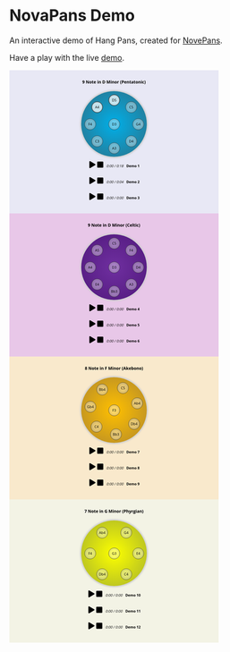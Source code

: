 # NovaPans Demo
An interactive demo of Hang Pans, created for [NovePans](https://www.novapans.com/).

Have a play with the live [demo](https://jackdeadman.github.io/novapans-demo).

![Screenshot of the drums](screenshot.png)
